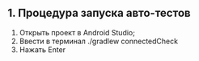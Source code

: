 ## 1. Процедура запуска авто-тестов

1. Открыть проект в Android Studio;
2. Ввести в терминал ./gradlew connectedCheck
3. Нажать Enter
